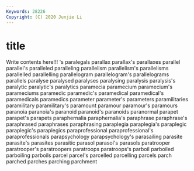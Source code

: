 ```yaml
---
Keywords: 28226
Copyright: (C) 2020 Junjie Li
---
```


# title

Write contents here!!!
's 
paralegals 
parallax 
parallax's 
parallaxes 
parallel 
parallel's 
paralleled 
paralleling 
parallelism
parallelism's 
parallelisms 
parallelled 
parallelling 
parallelogram 
parallelogram's 
parallelograms 
parallels 
paralyse 
paralysed
paralyses 
paralysing 
paralysis 
paralysis's 
paralytic 
paralytic's 
paralytics 
paramecia 
paramecium 
paramecium's
parameciums 
paramedic 
paramedic's 
paramedical 
paramedical's 
paramedicals 
paramedics 
parameter 
parameter's 
parameters
paramilitaries 
paramilitary 
paramilitary's 
paramount 
paramour 
paramour's 
paramours 
paranoia 
paranoia's 
paranoid
paranoid's 
paranoids 
paranormal 
parapet 
parapet's 
parapets 
paraphernalia 
paraphernalia's 
paraphrase 
paraphrase's
paraphrased 
paraphrases 
paraphrasing 
paraplegia 
paraplegia's 
paraplegic 
paraplegic's 
paraplegics 
paraprofessional 
paraprofessional's
paraprofessionals 
parapsychology 
parapsychology's 
parasailing 
parasite 
parasite's 
parasites 
parasitic 
parasol 
parasol's
parasols 
paratrooper 
paratrooper's 
paratroopers 
paratroops 
paratroops's 
parboil 
parboiled 
parboiling 
parboils
parcel 
parcel's 
parcelled 
parcelling 
parcels 
parch 
parched 
parches 
parching 
parchment
